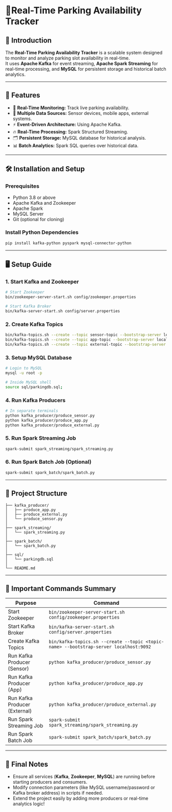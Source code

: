 
# 🚗Real-Time Parking Availability Tracker

## 📖 Introduction

The **Real-Time Parking Availability Tracker** is a scalable system designed to monitor and analyze parking slot availability in real-time.  
It uses **Apache Kafka** for event streaming, **Apache Spark Streaming** for real-time processing, and **MySQL** for persistent storage and historical batch analytics.

---

## 🚀 Features

- 🔴 **Real-Time Monitoring:** Track live parking availability.  
- 🔗 **Multiple Data Sources:** Sensor devices, mobile apps, external systems.  
- ⚡ **Event-Driven Architecture:** Using Apache Kafka.  
- 🔥 **Real-Time Processing:** Spark Structured Streaming.  
- 🗂️ **Persistent Storage:** MySQL database for historical analysis.  
- 📊 **Batch Analytics:** Spark SQL queries over historical data.  

---

## 🛠️ Installation and Setup

### Prerequisites

- Python 3.8 or above  
- Apache Kafka and Zookeeper  
- Apache Spark  
- MySQL Server  
- Git (optional for cloning)

### Install Python Dependencies

```bash
pip install kafka-python pyspark mysql-connector-python
```

---

## 🖥️ Setup Guide

### 1. Start Kafka and Zookeeper

```bash
# Start Zookeeper
bin/zookeeper-server-start.sh config/zookeeper.properties

# Start Kafka Broker
bin/kafka-server-start.sh config/server.properties
```

### 2. Create Kafka Topics

```bash
bin/kafka-topics.sh --create --topic sensor-topic --bootstrap-server localhost:9092
bin/kafka-topics.sh --create --topic app-topic --bootstrap-server localhost:9092
bin/kafka-topics.sh --create --topic external-topic --bootstrap-server localhost:9092
```

### 3. Setup MySQL Database

```bash
# Login to MySQL
mysql -u root -p

# Inside MySQL shell
source sql/parkingdb.sql;
```

### 4. Run Kafka Producers

```bash
# In separate terminals
python kafka_producer/produce_sensor.py
python kafka_producer/produce_app.py
python kafka_producer/produce_external.py
```

### 5. Run Spark Streaming Job

```bash
spark-submit spark_streaming/spark_streaming.py
```

### 6. Run Spark Batch Job (Optional)

```bash
spark-submit spark_batch/spark_batch.py
```

---

## 📂 Project Structure

```
├── kafka_producer/
│   ├── produce_app.py
│   ├── produce_external.py
│   └── produce_sensor.py
│
├── spark_streaming/
│   └── spark_streaming.py
│
├── spark_batch/
│   └── spark_batch.py
│
├── sql/
│   └── parkingdb.sql
│
└── README.md
```

---

## 📢 Important Commands Summary

| Purpose                       | Command                                                                 |
|-------------------------------|-------------------------------------------------------------------------|
| Start Zookeeper               | `bin/zookeeper-server-start.sh config/zookeeper.properties`            |
| Start Kafka Broker            | `bin/kafka-server-start.sh config/server.properties`                   |
| Create Kafka Topics           | `bin/kafka-topics.sh --create --topic <topic-name> --bootstrap-server localhost:9092` |
| Run Kafka Producer (Sensor)   | `python kafka_producer/produce_sensor.py`                              |
| Run Kafka Producer (App)      | `python kafka_producer/produce_app.py`                                 |
| Run Kafka Producer (External) | `python kafka_producer/produce_external.py`                            |
| Run Spark Streaming Job       | `spark-submit spark_streaming/spark_streaming.py`                      |
| Run Spark Batch Job           | `spark-submit spark_batch/spark_batch.py`                              |

---

## 🏁 Final Notes

- Ensure all services (**Kafka**, **Zookeeper**, **MySQL**) are running before starting producers and consumers.  
- Modify connection parameters (like MySQL username/password or Kafka broker address) in scripts if needed.  
- Extend the project easily by adding more producers or real-time analytics logic!
